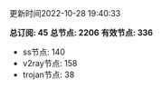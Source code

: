 更新时间2022-10-28 19:40:33

**总订阅: 45**
**总节点: 2206**
**有效节点: 336**
- ss节点: 140
- v2ray节点: 158
- trojan节点: 38
